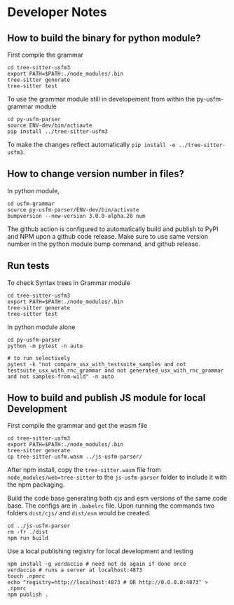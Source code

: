 # Developer Notes

## How to build the binary for python module?

First compile the grammar
```
cd tree-sitter-usfm3
export PATH=$PATH:./node_modules/.bin
tree-sitter generate
tree-sitter test
```
To use the grammar module still in developement from within the py-usfm-grammar module
```
cd py-usfm-parser
source ENV-dev/bin/actiavte
pip install ../tree-sitter-usfm3
```

To make the changes reflect automatically `pip install -e ../tree-sitter-usfm3`.

## How to change version number in files?

In python module,
```
cd usfm-grammar
source py-usfm-parser/ENV-dev/bin/activate
bumpversion --new-version 3.0.0-alpha.28 num
```

The github action is configured to automatically build and publish to PyPI and NPM upon a github code release. Make sure to use same version number in the python module bump command, and github release.

## Run tests
To check Syntax trees in Grammar module
```
cd tree-sitter-usfm3
export PATH=$PATH:./node_modules/.bin
tree-sitter generate
tree-sitter test
```

In python module alone

```
cd py-usfm-parser
python -m pytest -n auto

# to run selectively
pytest -k "not compare_usx_with_testsuite_samples and not testsuite_usx_with_rnc_grammar and not generated_usx_with_rnc_grammar and not samples-from-wild" -n auto

```

## How to build and publish JS module for local Development

First compile the grammar and get the wasm file
```
cd tree-sitter-usfm3
export PATH=$PATH:./node_modules/.bin
tree-sitter generate
cp tree-sitter-usfm.wasm ../js-usfm-parser/
```
After npm install, copy the `tree-sitter.wasm` file from `node_modules/web=tree-sitter` to the `js-usfm-parser` folder to include it with the npm packaging.


Build the code base generating both cjs and esm versions of the same code base. The configs are in `.babelrc` file. Upon running the commands two folders `dist/cjs/` and `dist/esm` would be created.

```
cd ../js-usfm-parser
rm -fr ./dist
npm run build
```

Use  a local publishing registry for local development and testing

```
npm install -g verdaccio # need not do again if done once
verdaccio # runs a server at localhost:4873
touch .npmrc
echo "registry=http://localhost:4873 # OR http://0.0.0.0:4873" > .npmrc
npm publish .
```

